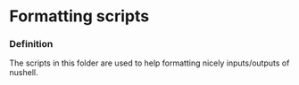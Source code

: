 # Formatting scripts

### Definition

The scripts in this folder are used to help formatting nicely inputs/outputs of nushell. 